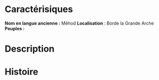 # Caractérisiques
**Nom en langue ancienne :** Mēhod
**Localisation** : Borde la Grande Arche
**Peuples :** 
# Description
# Histoire

